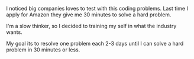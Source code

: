 ﻿I noticed big companies loves to test with this coding problems.
Last time I apply for Amazon they give me 30 minutes to solve a hard problem.

I'm a slow thinker, so I decided to training my self in what the industry wants.

My goal its to resolve one problem each 2-3 days until I can solve a hard problem in 30 minutes or less.